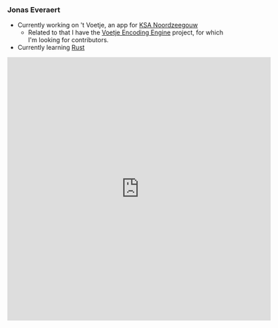 ### Jonas Everaert
- Currently working on 't Voetje, an app for [KSA Noordzeegouw](https://www.ksa.be/werkkringen/ksa-noordzeegouw)
  - Related to that I have the [Voetje Encoding Engine](https://github.com/Jomy10/voetje_encoding_engine) project, for which I'm looking for contributors.
- Currently learning [Rust](https://github.com/rust-lang/rust)

<iframe width="600" height="600" src="https://ionicabizau.github.io/github-profile-languages/api.html?Jomy10" frameborder="0"></iframe>

<!--
**Jomy10/Jomy10** is a ✨ _special_ ✨ repository because its `README.md` (this file) appears on your GitHub profile.

Here are some ideas to get you started:

- 🔭 I’m currently working on ...
- 🌱 I’m currently learning ...
- 👯 I’m looking to collaborate on ...
- 🤔 I’m looking for help with ...
- 💬 Ask me about ...
- 📫 How to reach me: ...
- 😄 Pronouns: ...
- ⚡ Fun fact: ...
-->
